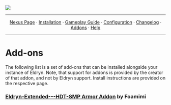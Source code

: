 <a href="https://youtu.be/XRIE02v7Ri4"><img src="https://i.imgur.com/tRwxNaE.png" target="_blank"></a>

---

<p align="center">
  <a href="https://www.nexusmods.com/skyrimspecialedition/mods/94412">Nexus Page</a> ·
  <a href="README.md">Installation</a> ·
  <a href="GAMEPLAY.md">Gameplay Guide</a> ·
  <a href="CONFIGURATION.md">Configuration</a> ·
  <a href="CHANGELOG.md">Changelog</a> ·
  <a href="ADDONS.md">Addons</a> ·
  <a href="HELP.md">Help</a>
</p>

---

# Add-ons

The following list is a set of add-ons that can be installed alongside your instance of Eldryn. Note, that support for addons is provided by the creator of that addon, and not by Eldryn support. Install instructions are provided on the respective page.

### [Eldryn-Extended---HDT-SMP Armor Addon](https://github.com/Foamimi/Eldryn-Extended---HDT-SMP-Armor-Addon) by Foamimi
